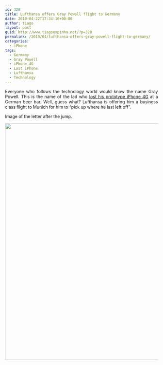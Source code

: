 ```yaml
---
id: 320
title: Lufthansa offers Gray Powell flight to Germany
date: 2010-04-22T17:34:16+00:00
author: tiago
layout: post
guid: http://www.tiagoespinha.net/?p=320
permalink: /2010/04/lufthansa-offers-gray-powell-flight-to-germany/
categories:
  - iPhone
tags:
  - Germany
  - Gray Powell
  - iPhone 4G
  - Lost iPhone
  - Lufthansa
  - Technology
---
```

<p style="text-align: justify;">
  Everyone who follows the technology world would know the name Gray Powell. This is the name of the lad who <a href="http://gizmodo.com/5520438/how-apple-lost-the-next-iphone?skyline=true&s=i" target="_blank">lost his prototype iPhone 4G</a> at a German beer bar. Well, guess what? Lufthansa is offering him a business class flight to Munich for him to &#8220;pick up where he last left off&#8221;.
</p>

<p style="text-align: justify;">
  Image of the letter after the jump.
</p>

<p style="text-align: justify;">
  <!--more-->
</p>

<p style="text-align: justify;">
  <a href="http://www.tiagoespinha.net/wp-content/uploads/2010/04/89928967-b0ad73fbe6aa4e67e67dae138e83811b.4bd077e5-scaled.jpg" rel="lightbox[320]" title="89928967-b0ad73fbe6aa4e67e67dae138e83811b.4bd077e5-scaled"><img class="alignnone size-full wp-image-321" title="89928967-b0ad73fbe6aa4e67e67dae138e83811b.4bd077e5-scaled" src="http://www.tiagoespinha.net/wp-content/uploads/2010/04/89928967-b0ad73fbe6aa4e67e67dae138e83811b.4bd077e5-scaled.jpg" alt="" width="600" height="777" /></a>
</p>